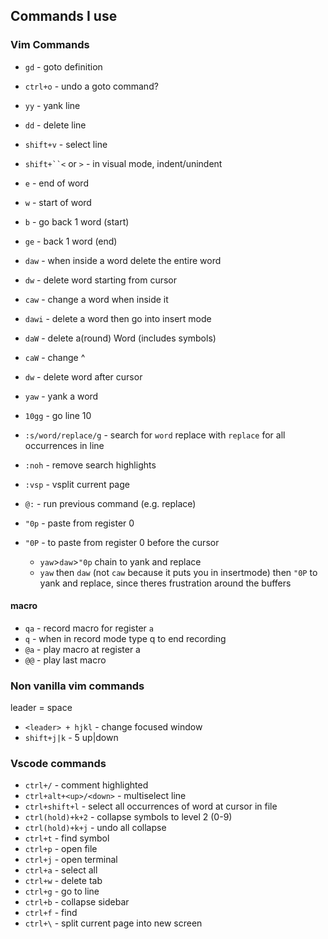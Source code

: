 ## Commands I use

### Vim Commands
- `gd` - goto definition
- `ctrl+o` - undo a goto command?
- `yy` - yank line
- `dd` - delete line
- `shift+v` - select line
- `shift+``<` or `>` - in visual mode, indent/unindent

- `e` - end of word
- `w` - start of word
- `b` - go back 1 word (start)
- `ge` - back 1 word (end)


- `daw` - when inside a word delete the entire word
- `dw` - delete word starting from cursor
- `caw` - change a word when inside it
- `dawi` - delete a word then go into insert mode
- `daW` - delete a(round) Word (includes symbols)
- `caW` - change ^
- `dw` - delete word after cursor
- `yaw` - yank a word

- `10gg` - go line 10
- `:s/word/replace/g` - search for `word` replace with `replace` for all occurrences in line
- `:noh` - remove search highlights
- `:vsp` - vsplit current page
- `@:` - run previous command (e.g. replace)
- `"0p` - paste from register 0
- `"0P` - to paste from register 0 before the cursor
   - `yaw`>`daw`>`"0p` chain to yank and replace
   - `yaw` then `daw` (not `caw` because it puts you in insertmode) then `"0P` to yank and replace, since theres frustration around the buffers

#### macro
- `qa` - record macro for register `a`
- `q`  - when in record mode type q to end recording
- `@a` - play macro at register a
- `@@` - play last macro

### Non vanilla vim commands
leader = space
- `<leader> + hjkl` - change focused window 
- `shift+j|k` - 5 up|down


### Vscode commands
- `ctrl+/`     - comment highlighted
- `ctrl+alt+<up>/<down>`   - multiselect line
- `ctrl+shift+l` - select all occurrences of word at cursor in file
- `ctrl(hold)+k+2` - collapse symbols to level 2 (0-9)
- `ctrl(hold)+k+j` - undo all collapse
- `ctrl+t` - find symbol
- `ctrl+p` - open file
- `ctrl+j` - open terminal
- `ctrl+a` - select all
- `ctrl+w` - delete tab
- `ctrl+g` - go to line
- `ctrl+b` - collapse sidebar
- `ctrl+f` - find
- `ctrl+\` - split current page into new screen

